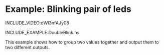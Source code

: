 # Example: Blinking pair of leds

INCLUDE_VIDEO:dWl3nfAJy08

INCLUDE_EXAMPLE:DoubleBlink.hs

This example shows how to group two values together and output them to two
different outputs.
